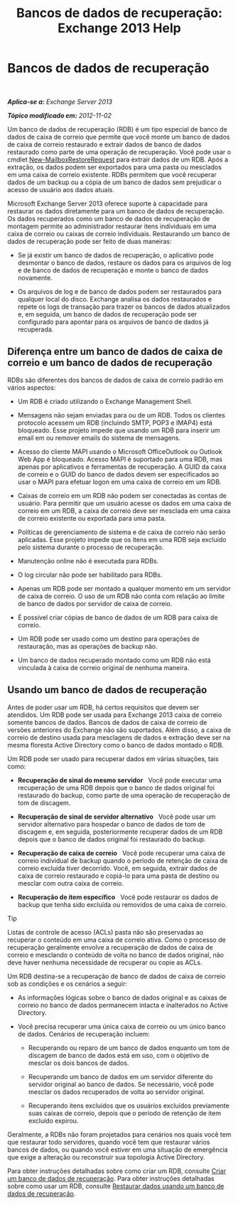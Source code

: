 ﻿---
title: 'Bancos de dados de recuperação: Exchange 2013 Help'
TOCTitle: Bancos de dados de recuperação
ms:assetid: f3c6fd0b-2e25-442e-a0fc-46f663130c3e
ms:mtpsurl: https://technet.microsoft.com/pt-br/library/Dd876954(v=EXCHG.150)
ms:contentKeyID: 50486999
ms.date: 05/22/2018
mtps_version: v=EXCHG.150
ms.translationtype: MT
---

# Bancos de dados de recuperação

 

_**Aplica-se a:** Exchange Server 2013_

_**Tópico modificado em:** 2012-11-02_

Um banco de dados de recuperação (RDB) é um tipo especial de banco de dados de caixa de correio que permite que você monte um banco de dados de caixa de correio restaurado e extrair dados de banco de dados restaurado como parte de uma operação de recuperação. Você pode usar o cmdlet [New-MailboxRestoreRequest](https://technet.microsoft.com/pt-br/library/ff829875\(v=exchg.150\)) para extrair dados de um RDB. Após a extração, os dados podem ser exportados para uma pasta ou mesclados em uma caixa de correio existente. RDBs permitem que você recuperar dados de um backup ou a cópia de um banco de dados sem prejudicar o acesso de usuário aos dados atuais.

Microsoft Exchange Server 2013 oferece suporte à capacidade para restaurar os dados diretamente para um banco de dados de recuperação. Os dados recuperados como um banco de dados de recuperação de montagem permite ao administrador restaurar itens individuais em uma caixa de correio ou caixas de correio individuais. Restaurando um banco de dados de recuperação pode ser feito de duas maneiras:

  - Se já existir um banco de dados de recuperação, o aplicativo pode desmontar o banco de dados, restaure os dados para os arquivos de log e de banco de dados de recuperação e monte o banco de dados novamente.

  - Os arquivos de log e de banco de dados podem ser restaurados para qualquer local do disco. Exchange analisa os dados restaurados e repete os logs de transação para trazer os bancos de dados atualizados e, em seguida, um banco de dados de recuperação pode ser configurado para apontar para os arquivos de banco de dados já recuperada.

## Diferença entre um banco de dados de caixa de correio e um banco de dados de recuperação

RDBs são diferentes dos bancos de dados de caixa de correio padrão em vários aspectos:

  - Um RDB é criado utilizando o Exchange Management Shell.

  - Mensagens não sejam enviadas para ou de um RDB. Todos os clientes protocolo acessem um RDB (incluindo SMTP, POP3 e IMAP4) está bloqueado. Esse projeto impede que usando um RDB para inserir um email em ou remover emails do sistema de mensagens.

  - Acesso do cliente MAPI usando o Microsoft OfficeOutlook ou Outlook Web App é bloqueado. Acesso MAPI é suportado para uma RDB, mas apenas por aplicativos e ferramentas de recuperação. A GUID da caixa de correio e o GUID do banco de dados devem ser especificados ao usar o MAPI para efetuar logon em uma caixa de correio em um RDB.

  - Caixas de correio em um RDB não podem ser conectadas às contas de usuário. Para permitir que um usuário acesse os dados em uma caixa de correio em um RDB, a caixa de correio deve ser mesclada em uma caixa de correio existente ou exportada para uma pasta.

  - Políticas de gerenciamento de sistema e de caixa de correio não serão aplicadas. Esse projeto impede que os itens em uma RDB seja excluído pelo sistema durante o processo de recuperação.

  - Manutenção online não é executada para RDBs.

  - O log circular não pode ser habilitado para RDBs.

  - Apenas um RDB pode ser montado a qualquer momento em um servidor de caixa de correio. O uso de um RDB não conta com relação ao limite de banco de dados por servidor de caixa de correio.

  - É possível criar cópias de banco de dados de um RDB para caixa de correio.

  - Um RDB pode ser usado como um destino para operações de restauração, mas as operações de backup não.

  - Um banco de dados recuperado montado como um RDB não está vinculada à caixa de correio original de nenhuma maneira.

## Usando um banco de dados de recuperação

Antes de poder usar um RDB, há certos requisitos que devem ser atendidos. Um RDB pode ser usada para Exchange 2013 caixa de correio somente bancos de dados. Bancos de dados de caixa de correio de versões anteriores do Exchange não são suportados. Além disso, a caixa de correio de destino usada para mesclagens de dados e extração deve ser na mesma floresta Active Directory como o banco de dados montado o RDB.

Um RDB pode ser usado para recuperar dados em várias situações, tais como:

  - **Recuperação de sinal do mesmo servidor**   Você pode executar uma recuperação de uma RDB depois que o banco de dados original foi restaurado do backup, como parte de uma operação de recuperação de tom de discagem.

  - **Recuperação de sinal de servidor alternativo**   Você pode usar um servidor alternativo para hospedar o banco de dados de tom de discagem e, em seguida, posteriormente recuperar dados de um RDB depois que o banco de dados original foi restaurado do backup.

  - **Recuperação de caixa de correio**   Você pode recuperar uma caixa de correio individual de backup quando o período de retenção de caixa de correio excluída tiver decorrido. Você, em seguida, extrair dados de caixa de correio restaurado e copiá-lo para uma pasta de destino ou mesclar com outra caixa de correio.

  - **Recuperação de item específico**   Você pode restaurar os dados de backup que tenha sido excluída ou removidos de uma caixa de correio.


> [!TIP]
> Listas de controle de acesso (ACLs) pasta não são preservadas ao recuperar o conteúdo em uma caixa de correio ativa. Como o processo de recuperação geralmente envolve a recuperação de dados de caixa de correio e mesclando o conteúdo de volta no banco de dados original, não deve haver nenhuma necessidade de recuperar ou copie as ACLs.



Um RDB destina-se a recuperação de banco de dados de caixa de correio sob as condições e os cenários a seguir:

  - As informações lógicas sobre o banco de dados original e as caixas de correio no banco de dados permanecem intacta e inalterados no Active Directory.

  - Você precisa recuperar uma única caixa de correio ou um único banco de dados. Cenários de recuperação incluem:
    
      - Recuperando ou reparo de um banco de dados enquanto um tom de discagem de banco de dados está em uso, com o objetivo de mesclar os dois bancos de dados.
    
      - Recuperando um banco de dados em um servidor diferente do servidor original ao banco de dados. Se necessário, você pode mesclar os dados recuperados de volta ao servidor original.
    
      - Recuperando itens excluídos que os usuários excluídos previamente suas caixas de correio, depois que o período de retenção de item excluído expirou.

Geralmente, a RDBs não foram projetados para cenários nos quais você tem que restaurar todo servidores, quando você tem que restaurar vários bancos de dados, ou quando você estiver em uma situação de emergência que exige a alteração ou reconstruir sua topologia Active Directory.

Para obter instruções detalhadas sobre como criar um RDB, consulte [Criar um banco de dados de recuperação](create-a-recovery-database-exchange-2013-help.md). Para obter instruções detalhadas sobre como usar um RDB, consulte [Restaurar dados usando um banco de dados de recuperação](restore-data-using-a-recovery-database-exchange-2013-help.md).


